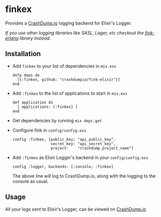 # finkex

Provides a [CrashDump.io](http://crashdump.io) logging backend for Elixir's Logger.

*If you use other logging libraries like SASL, Lager, etc checkout the [fink-erlang](https://github.com/crashdumpio/fink-erlang) library instead.*


## Installation

* Add `finkex` to your list of dependencies in `mix.exs`

    ```
    defp deps do
      [{:finkex, github: "crashdumpio/fink-elixir"}]
    end
    ```

* Add `:finkex` to the list of applications to start in `mix.exs`

    ```
    def application do
      [ applications: [:finkex] ]
    end
    ```

* Get dependencies by running `mix deps.get`


* Configure fink in `config/config.exs`

    ```
    config :finkex, [public_key: "api_public_key",
                     secret_key: "api_secret_key",
                     project:    "crashdump_project_name"]
    ```


* Add `:finkex` as Elixir Logger's backend in your `config/config.exs`

    ```
    config :logger, backends: [:console, :finkex]
    ```

    The above line will log to CrashDump.io, along with the logging to the console as usual.


## Usage

All your logs sent to Elixir's Logger, can be viewed on [CrashDump.io](http://crashdump.io)
